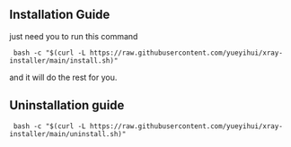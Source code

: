 ## Installation Guide
just need you to run this command
```
 bash -c "$(curl -L https://raw.githubusercontent.com/yueyihui/xray-installer/main/install.sh)"
```
and it will do the rest for you.

## Uninstallation guide
```
 bash -c "$(curl -L https://raw.githubusercontent.com/yueyihui/xray-installer/main/uninstall.sh)"
```
